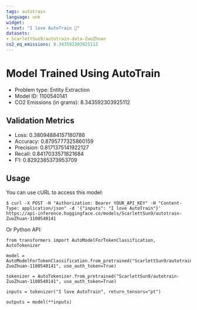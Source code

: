 ```yaml
---
tags: autotrain
language: unk
widget:
- text: "I love AutoTrain 🤗"
datasets:
- ScarlettSun9/autotrain-data-ZuoZhuan
co2_eq_emissions: 8.343592303925112
---
```


# Model Trained Using AutoTrain

- Problem type: Entity Extraction
- Model ID: 1100540141
- CO2 Emissions (in grams): 8.343592303925112

## Validation Metrics

- Loss: 0.38094884157180786
- Accuracy: 0.8795777325860159
- Precision: 0.8171375141922127
- Recall: 0.8417033571821684
- F1: 0.8292385373953709

## Usage

You can use cURL to access this model:

```
$ curl -X POST -H "Authorization: Bearer YOUR_API_KEY" -H "Content-Type: application/json" -d '{"inputs": "I love AutoTrain"}' https://api-inference.huggingface.co/models/ScarlettSun9/autotrain-ZuoZhuan-1100540141
```

Or Python API:

```
from transformers import AutoModelForTokenClassification, AutoTokenizer

model = AutoModelForTokenClassification.from_pretrained("ScarlettSun9/autotrain-ZuoZhuan-1100540141", use_auth_token=True)

tokenizer = AutoTokenizer.from_pretrained("ScarlettSun9/autotrain-ZuoZhuan-1100540141", use_auth_token=True)

inputs = tokenizer("I love AutoTrain", return_tensors="pt")

outputs = model(**inputs)
```